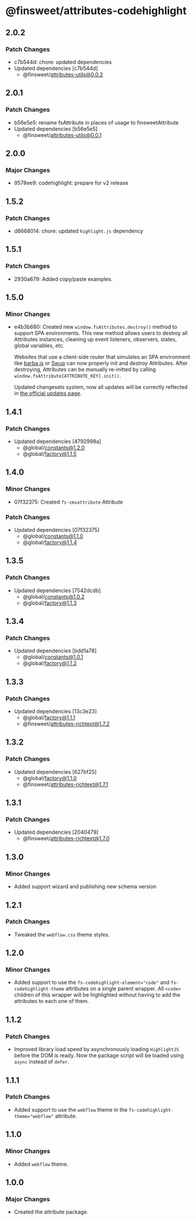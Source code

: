 # @finsweet/attributes-codehighlight

## 2.0.2

### Patch Changes

- c7b544d: chore: updated dependencies
- Updated dependencies [c7b544d]
  - @finsweet/attributes-utils@0.0.2

## 2.0.1

### Patch Changes

- b56e5e5: rename fsAttribute in places of usage to finsweetAttribute
- Updated dependencies [b56e5e5]
  - @finsweet/attributes-utils@0.0.1

## 2.0.0

### Major Changes

- 9578ee9: codehighlight: prepare for v2 release

## 1.5.2

### Patch Changes

- d8668014: chore: updated `highlight.js` dependency

## 1.5.1

### Patch Changes

- 2930a679: Added copy/paste examples.

## 1.5.0

### Minor Changes

- e4b3b680: Created new `window.fsAttributes.destroy()` method to support SPA environments.
  This new method allows users to destroy all Attributes instances, cleaning up event listeners, observers, states, global variables, etc.

  Websites that use a client-side router that simulates an SPA environment like [barba.js](https://barba.js.org/) or [Swup](https://swup.js.org/) can now properly init and destroy Attributes.
  After destroying, Attributes can be manually re-initted by calling `window.fsAttribute[ATTRIBUTE_KEY].init()`.

  Updated changesets system, now all updates will be correctly reflected in [the official updates page](https://www.finsweet.com/attributes/updates).

## 1.4.1

### Patch Changes

- Updated dependencies [4792998a]
  - @global/constants@1.2.0
  - @global/factory@1.1.5

## 1.4.0

### Minor Changes

- 07f32375: Created `fs-cmsattribute` Attribute

### Patch Changes

- Updated dependencies [07f32375]
  - @global/constants@1.1.0
  - @global/factory@1.1.4

## 1.3.5

### Patch Changes

- Updated dependencies [7542dcdb]
  - @global/constants@1.0.2
  - @global/factory@1.1.3

## 1.3.4

### Patch Changes

- Updated dependencies [bdd1a78]
  - @global/constants@1.0.1
  - @global/factory@1.1.2

## 1.3.3

### Patch Changes

- Updated dependencies [13c3e23]
  - @global/factory@1.1.1
  - @finsweet/attributes-richtext@1.7.2

## 1.3.2

### Patch Changes

- Updated dependencies [627bf25]
  - @global/factory@1.1.0
  - @finsweet/attributes-richtext@1.7.1

## 1.3.1

### Patch Changes

- Updated dependencies [2040479]
  - @finsweet/attributes-richtext@1.7.0

## 1.3.0

### Minor Changes

- Added support wizard and publishing new schema version

## 1.2.1

### Patch Changes

- Tweaked the `webflow.css` theme styles.

## 1.2.0

### Minor Changes

- Added support to use the `fs-codehighlight-element="code"` and `fs-codehighlight-theme` attributes on a single parent wrapper.
  All `<code>` children of this wrapper will be highlighted without having to add the attributes to each one of them.

## 1.1.2

### Patch Changes

- Improved library load speed by asynchronously loading `HighlightJS` before the DOM is ready.
  Now the package script will be loaded using `async` instead of `defer`.

## 1.1.1

### Patch Changes

- Added support to use the `webflow` theme in the `fs-codehighlight-theme="webflow"` attribute.

## 1.1.0

### Minor Changes

- Added `webflow` theme.

## 1.0.0

### Major Changes

- Created the attribute package.
